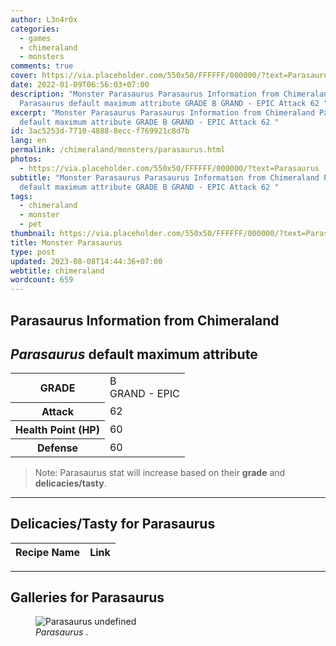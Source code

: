 ```yaml
---
author: L3n4r0x
categories:
  - games
  - chimeraland
  - monsters
comments: true
cover: https://via.placeholder.com/550x50/FFFFFF/000000/?text=Parasaurus
date: 2022-01-09T06:56:03+07:00
description: "Monster Parasaurus Parasaurus Information from Chimeraland
  Parasaurus default maximum attribute GRADE B GRAND - EPIC Attack 62 "
excerpt: "Monster Parasaurus Parasaurus Information from Chimeraland Parasaurus
  default maximum attribute GRADE B GRAND - EPIC Attack 62 "
id: 3ac5253d-7710-4888-8ecc-f769921c8d7b
lang: en
permalink: /chimeraland/monsters/parasaurus.html
photos:
  - https://via.placeholder.com/550x50/FFFFFF/000000/?text=Parasaurus
subtitle: "Monster Parasaurus Parasaurus Information from Chimeraland Parasaurus
  default maximum attribute GRADE B GRAND - EPIC Attack 62 "
tags:
  - chimeraland
  - monster
  - pet
thumbnail: https://via.placeholder.com/550x50/FFFFFF/000000/?text=Parasaurus
title: Monster Parasaurus
type: post
updated: 2023-08-08T14:44:36+07:00
webtitle: chimeraland
wordcount: 659
---
```


<link
  rel="stylesheet"
  href="https://rawcdn.githack.com/dimaslanjaka/Web-Manajemen/870a349/css/bootstrap-5-3-0-alpha3-wrapper.css"
/>
<section id="bootstrap-wrapper">
  <div data-bs-theme="dark">
    <h2>Parasaurus Information from Chimeraland</h2>
    <h2 id="attribute"><i>Parasaurus</i> default maximum attribute</h2>
    <div class="row">
      <div class="col mb-2">
        <div class="card">
          <div class="card-body">
            <table>
              <tr>
                <th>GRADE</th>
                <td>B <br /><span class="text-purple">GRAND - EPIC</span></td>
              </tr>
              <tr>
                <th>Attack</th>
                <td>62</td>
              </tr>
              <tr>
                <th>Health Point (HP)</th>
                <td>60</td>
              </tr>
              <tr>
                <th>Defense</th>
                <td>60</td>
              </tr>
            </table>
          </div>
        </div>
      </div>
    </div>
    <blockquote class="bd-callout bd-callout-warning">
      Note: Parasaurus stat will increase based on their <b>grade</b> and
      <b>delicacies/tasty</b>.
    </blockquote>
    <hr />
    <h2 id="delicacies">Delicacies/Tasty for Parasaurus</h2>
    <div class="card">
      <div class="card-body">
        <div class="table-responsive">
          <table class="table table-striped">
            <thead>
              <tr>
                <th>Recipe Name</th>
                <th>Link</th>
              </tr>
            </thead>
            <tbody></tbody>
          </table>
        </div>
      </div>
    </div>
    <hr />
    <div id="gallery">
      <h2>Galleries for Parasaurus</h2>
      <div class="row">
        <div class="col-lg-6 col-12">
          <figure>
            <img
              src="https://www.webmanajemen.com/undefined"
              alt="Parasaurus undefined"
            />
            <figcaption style="word-wrap: break-word">
              <i>Parasaurus</i> .
            </figcaption>
          </figure>
        </div>
      </div>
    </div>
  </div>
</section>